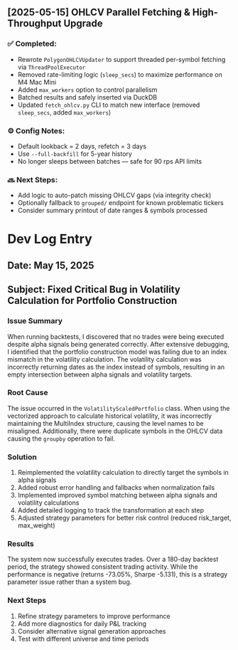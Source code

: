 ## [2025-05-15] OHLCV Parallel Fetching & High-Throughput Upgrade

### ✅ Completed:
- Rewrote `PolygonOHLCVUpdater` to support threaded per-symbol fetching via `ThreadPoolExecutor`
- Removed rate-limiting logic (`sleep_secs`) to maximize performance on M4 Mac Mini
- Added `max_workers` option to control parallelism
- Batched results and safely inserted via DuckDB
- Updated `fetch_ohlcv.py` CLI to match new interface (removed `sleep_secs`, added `max_workers`)

### ⚙️ Config Notes:
- Default lookback = 2 days, refetch = 3 days
- Use `--full-backfill` for 5-year history
- No longer sleeps between batches — safe for 90 rps API limits

### 🔜 Next Steps:
- Add logic to auto-patch missing OHLCV gaps (via integrity check)
- Optionally fallback to `grouped/` endpoint for known problematic tickers
- Consider summary printout of date ranges & symbols processed


# Dev Log Entry

## Date: May 15, 2025
## Subject: Fixed Critical Bug in Volatility Calculation for Portfolio Construction

### Issue Summary
When running backtests, I discovered that no trades were being executed despite alpha signals being generated correctly. After extensive debugging, I identified that the portfolio construction model was failing due to an index mismatch in the volatility calculation. The volatility calculation was incorrectly returning dates as the index instead of symbols, resulting in an empty intersection between alpha signals and volatility targets.

### Root Cause
The issue occurred in the `VolatilityScaledPortfolio` class. When using the vectorized approach to calculate historical volatility, it was incorrectly maintaining the MultiIndex structure, causing the level names to be misaligned. Additionally, there were duplicate symbols in the OHLCV data causing the `groupby` operation to fail.

### Solution
1. Reimplemented the volatility calculation to directly target the symbols in alpha signals
2. Added robust error handling and fallbacks when normalization fails
3. Implemented improved symbol matching between alpha signals and volatility calculations
4. Added detailed logging to track the transformation at each step
5. Adjusted strategy parameters for better risk control (reduced risk_target, max_weight)

### Results
The system now successfully executes trades. Over a 180-day backtest period, the strategy showed consistent trading activity. While the performance is negative (returns -73.05%, Sharpe -5.131), this is a strategy parameter issue rather than a system bug.

### Next Steps
1. Refine strategy parameters to improve performance
2. Add more diagnostics for daily P&L tracking
3. Consider alternative signal generation approaches
4. Test with different universe and time periods


